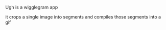 Ugh is a wigglegram app

it crops a single image into segments and compiles those segments into a gif
